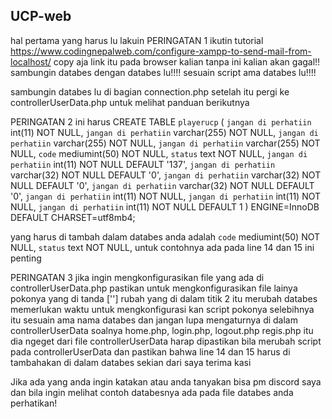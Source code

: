 ## UCP-web

hal pertama yang harus lu lakuin
PERINGATAN 1    ikutin tutorial https://www.codingnepalweb.com/configure-xampp-to-send-mail-from-localhost/ copy aja link itu pada browser kalian tanpa ini kalian akan gagal!! 
                sambungin databes dengan databes lu!!!!
                 sesuain script ama databes lu!!!!


sambungin databes lu di bagian connection.php
setelah itu pergi ke controllerUserData.php untuk melihat panduan berikutnya

PERINGATAN  2   ini harus
CREATE TABLE `playerucp` (
  `jangan di perhatiin` int(11) NOT NULL,
  `jangan di perhatiin` varchar(255) NOT NULL,
  `jangan di perhatiin` varchar(255) NOT NULL,
  `jangan di perhatiin` varchar(255) NOT NULL,
  `code` mediumint(50) NOT NULL,
  `status` text NOT NULL,
  `jangan di perhatiin` int(11) NOT NULL DEFAULT '137',
  `jangan di perhatiin` varchar(32) NOT NULL DEFAULT '0',
  `jangan di perhatiin` varchar(32) NOT NULL DEFAULT '0',
  `jangan di perhatiin` varchar(32) NOT NULL DEFAULT '0',
  `jangan di perhatiin` int(11) NOT NULL,
  `jangan di perhatiin` int(11) NOT NULL,
  `jangan di perhatiin` int(11) NOT NULL DEFAULT 1
) ENGINE=InnoDB DEFAULT CHARSET=utf8mb4;

yang harus di tambah dalam databes anda adalah 
`code` mediumint(50) NOT NULL,
`status` text NOT NULL,
untuk contohnya ada pada line 14 dan 15 ini penting

PERINGATAN 3
jika ingin mengkonfigurasikan file yang ada di controllerUserData.php pastikan untuk mengkonfigurasikan file lainya pokonya yang di tanda [''] rubah yang di dalam titik 2 itu merubah databes memerlukan waktu untuk mengkonfigurasi kan script
pokonya selebihnya itu sesuain ama nama databes dan jangan lupa mengaturnya di dalam controllerUserData soalnya home.php, login.php, logout.php regis.php itu dia ngeget dari file controllerUserData harap dipastikan bila merubah script pada controllerUserData 
dan pastikan bahwa line 14 dan 15 harus di tambahakan di dalam databes sekian dari saya terima kasi


Jika ada yang anda ingin katakan atau anda tanyakan bisa pm discord saya 
dan bila ingin melihat contoh databesnya ada pada file databes anda perhatikan!
